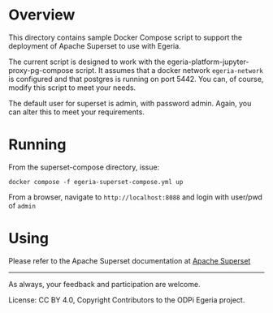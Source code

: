 <!-- SPDX-License-Identifier: CC-BY-4.0 -->
<!-- Copyright Contributors to the ODPi Egeria project. -->

# Overview
This directory contains sample Docker Compose script to support the deployment of 
Apache Superset to use with Egeria. 

The current script is designed to work with the 
egeria-platform-jupyter-proxy-pg-compose script. It assumes that 
a docker network `egeria-network` is configured and that postgres is running
on port 5442. You can, of course, modify this script to meet your needs.

The default user for superset is admin, with password admin. Again,
you can alter this to meet your requirements.

# Running

From the superset-compose directory, issue:

`docker compose -f egeria-superset-compose.yml up`

From a browser, navigate to `http://localhost:8088` and login with user/pwd of `admin`

# Using

Please refer to the Apache Superset documentation at [Apache Superset](https://superset.apache.org/)


---
As always, your feedback and participation are welcome. 


License: CC BY 4.0, Copyright Contributors to the ODPi Egeria project.
